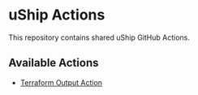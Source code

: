 # uShip Actions

This repository contains shared uShip GitHub Actions.

## Available Actions

* [Terraform Output Action](terraform-output/README.md)
